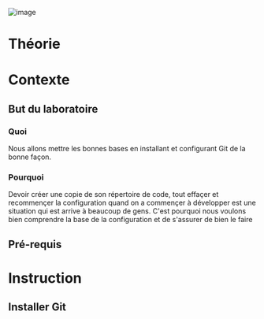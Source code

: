 
![image](/images/lab1-title-pac.png)

# Théorie


# Contexte
## But du laboratoire
### Quoi
Nous allons mettre les bonnes bases en installant et configurant Git de la bonne façon.

### Pourquoi
Devoir créer une copie de son répertoire de code, tout effaçer et recommençer la configuration quand on a commençer à développer est une situation qui est arrive à beaucoup de gens. C'est pourquoi nous voulons bien comprendre la base de la configuration et de s'assurer de bien le faire

## Pré-requis


# Instruction
## Installer Git

